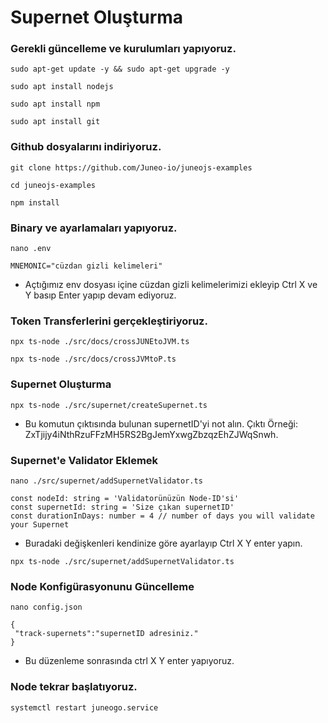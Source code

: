# Supernet Oluşturma
### Gerekli güncelleme ve kurulumları yapıyoruz.
```
sudo apt-get update -y && sudo apt-get upgrade -y
```
```
sudo apt install nodejs
```
```
sudo apt install npm
```
```
sudo apt install git
```
### Github dosyalarını indiriyoruz.
```
git clone https://github.com/Juneo-io/juneojs-examples
```
```
cd juneojs-examples
```
```
npm install
```
### Binary ve ayarlamaları yapıyoruz.

```
nano .env
```

```
MNEMONIC="cüzdan gizli kelimeleri"
```
* Açtığımız env dosyası içine cüzdan gizli kelimelerimizi ekleyip Ctrl X ve Y basıp Enter yapıp devam ediyoruz.

### Token Transferlerini gerçekleştiriyoruz.
```
npx ts-node ./src/docs/crossJUNEtoJVM.ts
```
```
npx ts-node ./src/docs/crossJVMtoP.ts
```
### Supernet Oluşturma
```
npx ts-node ./src/supernet/createSupernet.ts
```
* Bu komutun çıktısında bulunan supernetID'yi not alın. Çıktı Örneği: ZxTjijy4iNthRzuFFzMH5RS2BgJemYxwgZbzqzEhZJWqSnwh.

### Supernet'e Validator Eklemek
```
nano ./src/supernet/addSupernetValidator.ts
```

```
const nodeId: string = 'Validatorünüzün Node-ID'si'
const supernetId: string = 'Size çıkan supernetID'
const durationInDays: number = 4 // number of days you will validate your Supernet
```
* Buradaki değişkenleri kendinize göre ayarlayıp Ctrl X Y enter yapın.

```
npx ts-node ./src/supernet/addSupernetValidator.ts
```

### Node Konfigürasyonunu Güncelleme

```
nano config.json
```
```
{
 "track-supernets":"supernetID adresiniz."
}
```
* Bu düzenleme sonrasında ctrl X Y enter yapıyoruz.

### Node tekrar başlatıyoruz.
```
systemctl restart juneogo.service
```
